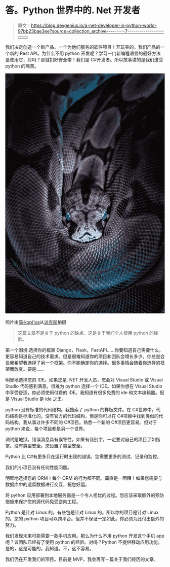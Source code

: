# 答。Python 世界中的. Net 开发者

> 原文：<https://blog.devgenius.io/a-net-developer-in-python-world-97bb23bae3ee?source=collection_archive---------7----------------------->

我们决定创造一个新产品，一个为他们服务的软件项目！开玩笑的。我们产品的一个新的 Rest API。为什么不用 python 开发呢？学习一门新编程语言的最好方法是使用它，对吗？那就扣好安全带！我们是 C#开发者。所以故事讲的是我们遭受 python 的痛苦。

![](img/0f8cbc847ea2479ff5d12f01f69ea98e.png)

照片由[简·kopřiva](https://www.pexels.com/@koprivakart?utm_content=attributionCopyText&utm_medium=referral&utm_source=pexels)从[派克斯](https://www.pexels.com/photo/photo-of-snake-3281127/?utm_content=attributionCopyText&utm_medium=referral&utm_source=pexels)拍摄

> 这篇文章不是关于 python 的缺点。这是关于我们个人使用 python 的经验。

第一个困境:选择你的框架 Django，Flask，FastAPI……你要知道自己需要什么。更容易知道自己的技术需求。但是很难知道你的项目和团队会增长多少。你总是会说我希望我选择了另一个框架。你不能确定你的选择。很多事情会随着你选择的框架而改变。要是……

明智地选择您的 IDE。如果您是. NET 开发人员，您会对 Visual Studio 或 Visual Studio 代码感到满意。很难为 python 选择一个 IDE。如果你想在 Visual Studio 中享受舒适，你必须使用付费的 IDE。我知道有很多免费的 ide 和文本编辑器。但是 Visual Studio 是 ide 之王。

python 没有标准的代码结构。我搜索了 python 的样板文件。在 C#世界中，代码结构是标准化的。没有官方的代码结构，但是你可以在 C#项目中找到类似的代码结构。我从事过许多不同的 C#项目。熟悉一个新的 C#项目更容易。但对于 python 来说，每个项目都是另一个世界。

调试是地狱。错误消息具有误导性。如果有错别字，一定要对自己的项目了如指掌。没有类型安全。您设置了类型安全。

Python 比 C#有更多只在运行时出现的错误。您需要更多的测试、记录和监控。

我们的小项目没有任何性能问题。

明智地选择您的 ORM！每个 ORM 的行为都不同。简直是一团糟！如果您需要与数据库中的遗留数据进行交互，祝您好运。

将 python 应用部署到本地服务器是一个令人担忧的过程。您应该采取额外的预防措施来保护您的源代码免受逆向工程。

Python 是针对 Linux 的。有些包是针对 Linux 的。所以你的项目是针对 Linux 的。您的 python 项目可以跨平台。但并不保证一定如此。你必须为此付出额外的努力。

我们发现未来可能需要一款手机应用。那么为什么不用 python 开发这个手机 app 呢？该团队已经有了使用 python 的经验。对吗？Python 不提供移动应用功能。是的，这是可能的，我知道。不，这不容易。

我们仍在开发我们的项目。目前是 MVP。我会再写一篇关于我们经历的文章。
